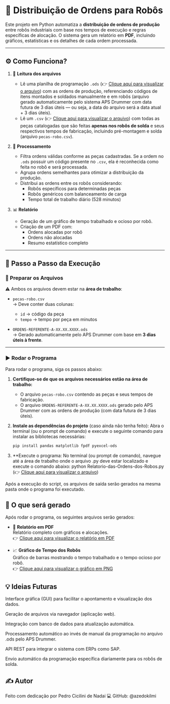 # 🤖 Distribuição de Ordens para Robôs

Este projeto em Python automatiza a **distribuição de ordens de produção** entre robôs industriais com base nos tempos de execução e regras específicas de alocação. O sistema gera um relatório em **PDF**, incluindo gráficos, estatísticas e os detalhes de cada ordem processada.

---

## ⚙️ Como Funciona?

1. 📂 **Leitura dos arquivos**
   - Lê uma planilha de programação `.ods` (👉 [Clique aqui para visualizar o arquivo](https://github.com/azedokilmi/distribuicao-ordens-robos/blob/main/ORDENS-REFERENTE-A-17.04.2025.ods)) com as ordens de produção, referenciando códigos de itens montados e soldados manualmente e em robôs (arquivo gerado automaticamente pelo sistema APS Drummer com data futura de 3 dias úteis — ou seja, a data do arquivo será a data atual + 3 dias úteis).
   - Lê um `.csv` (👉 [Clique aqui para visualizar o arquivo](https://github.com/azedokilmi/distribuicao-ordens-robos/blob/main/pecas-robo.csv)) com todas as peças catalogadas que são feitas **apenas nos robôs de solda** e seus respectivos tempos de fabricação, incluindo pré-montagem e solda (arquivo `pecas-robo.csv`).

2. 🧠 **Processamento**
   - Filtra ordens válidas conforme as peças cadastradas. Se a ordem no `.ods` possuir um código presente no `.csv`, ela é reconhecida como feita no robô e será processada.
   - Agrupa ordens semelhantes para otimizar a distribuição da produção.
   - Distribui as ordens entre os robôs considerando:
     - Robôs específicos para determinadas peças
     - Robôs genéricos com balanceamento de carga
     - Tempo total de trabalho diário (528 minutos)

3. 📊 **Relatório**
   - Geração de um gráfico de tempo trabalhado e ocioso por robô.
   - Criação de um PDF com:
     - Ordens alocadas por robô
     - Ordens não alocadas
     - Resumo estatístico completo

---

## 🚀 Passo a Passo da Execução

### 📁 Preparar os Arquivos

⚠️ Ambos os arquivos devem estar na **área de trabalho**:

- `pecas-robo.csv`  
  → Deve conter duas colunas:
  - `id` → código da peça
  - `tempo` → tempo por peça em minutos

- `ORDENS-REFERENTE-A-XX.XX.XXXX.ods`  
  → Gerado automaticamente pelo APS Drummer com base em **3 dias úteis à frente**.

---

### ▶️ Rodar o Programa

Para rodar o programa, siga os passos abaixo:

1. **Certifique-se de que os arquivos necessários estão na área de trabalho:**
   - O arquivo `pecas-robo.csv` contendo as peças e seus tempos de fabricação.
   - O arquivo `ORDENS-REFERENTE-A-XX.XX.XXXX.ods` gerado pelo APS Drummer com as ordens de produção (com data futura de 3 dias úteis).

2. **Instale as dependências do projeto** (caso ainda não tenha feito):
   Abra o terminal (ou o prompt de comando) e execute o seguinte comando para instalar as bibliotecas necessárias:

   ```bash
   pip install pandas matplotlib fpdf pyexcel-ods

3. **Execute o programa: No terminal (ou prompt de comando), navegue até a área de trabalho onde o arquivo .py deve estar localizado e execute o comando abaixo:
   python Relatorio-das-Ordens-dos-Robos.py (👉 [Clique aqui para visualizar o arquivo](https://github.com/azedokilmi/distribuicao-ordens-robos/blob/main/Relatorio-das-Ordens-dos-Robos.py))

Após a execução do script, os arquivos de saída serão gerados na mesma pasta onde o programa foi executado.

## 📂 O que será gerado

Após rodar o programa, os seguintes arquivos serão gerados:

- 📄 **Relatório em PDF**  
  Relatório completo com gráficos e alocações.  
  👉 [Clique aqui para visualizar o relatório em PDF](https://github.com/azedokilmi/distribuicao-ordens-robos/raw/main/Pecas-e-Componentes-Relatorio-Ordens-11-04-2025.pdf)

- 📈 **Gráfico de Tempo dos Robôs**  
  Gráfico de barras mostrando o tempo trabalhado e o tempo ocioso por robô.  
  👉 [Clique aqui para visualizar o gráfico em PNG](https://github.com/azedokilmi/distribuicao-ordens-robos/blob/main/Tempo-Robos-11-04-2025.png)

## 💡 Ideias Futuras
Interface gráfica (GUI) para facilitar o apontamento e visualização dos dados.

Geração de arquivos via navegador (aplicação web).

Integração com banco de dados para atualização automática.

Processamento automático ao invés de manual da programação no arquivo .ods pelo APS Drummer.

API REST para integrar o sistema com ERPs como SAP.

Envio automático da programação específica diariamente para os robôs de solda.

## ✍️ Autor
Feito com dedicação por Pedro Cicilini de Nadai 💻
GitHub: @azedokilmi
